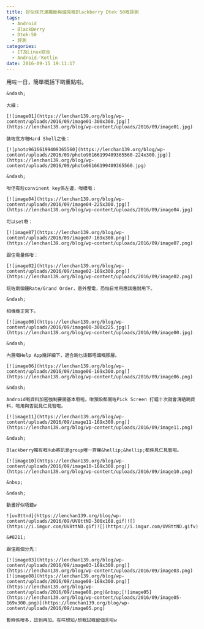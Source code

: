 ```yaml
---
title: 好似係充滿獨斷與偏見嘅Blackberry Dtek 50嘅評測
tags:
  - Android
  - BlackBerry
  - Dtek-50
  - 評測
categories:
  - IT及Linux綜合
  - Android／Kotlin
date: 2016-09-15 19:11:17
---
```


用咗一日，簡單概括下啲重點啦。

	&ndash;

	大細：

	[![image01](https://lenchan139.org/blog/wp-content/uploads/2016/09/image01-300x300.jpg)](https://lenchan139.org/blog/wp-content/uploads/2016/09/image01.jpg)

	裝咗官方嘅Hard Shell之後：

	[![photo96166199409365560](https://lenchan139.org/blog/wp-content/uploads/2016/09/photo96166199409365560-224x300.jpg)](https://lenchan139.org/blog/wp-content/uploads/2016/09/photo96166199409365560.jpg)

	&ndash;

	咁佢有粒convinent key係左邊，咁樣嘅：

	[![image04](https://lenchan139.org/blog/wp-content/uploads/2016/09/image04-225x300.jpg)](https://lenchan139.org/blog/wp-content/uploads/2016/09/image04.jpg)

	可以set嘢：

	[![image07](https://lenchan139.org/blog/wp-content/uploads/2016/09/image07-169x300.png)](https://lenchan139.org/blog/wp-content/uploads/2016/09/image07.png)

	跟住電量係咁：

	[![image02](https://lenchan139.org/blog/wp-content/uploads/2016/09/image02-169x300.png)](https://lenchan139.org/blog/wp-content/uploads/2016/09/image02.png)

	玩咗兩個鐘Rate/Grand Order，意外慳電，恐怕日常用應該幾耐用下。

	&ndash;

	相機幾正常下。

	[![image00](https://lenchan139.org/blog/wp-content/uploads/2016/09/image00-300x225.jpg)](https://lenchan139.org/blog/wp-content/uploads/2016/09/image00.jpg)

	&ndash;

	內置嘅Help App幾詳細下，適合啲乜柒都唔識嘅膠層。

	[![image06](https://lenchan139.org/blog/wp-content/uploads/2016/09/image06-169x300.png)](https://lenchan139.org/blog/wp-content/uploads/2016/09/image06.png)

	&ndash;

	Android嘅資料加密強制要開基本嘢啦。咁預設都開咗Pick Screen 打錯十次就會清晒啲資料，啱用與否就見仁見智啦。

	[![image11](https://lenchan139.org/blog/wp-content/uploads/2016/09/image11-169x300.png)](https://lenchan139.org/blog/wp-content/uploads/2016/09/image11.png)

	&ndash;

	Blackberry獨有嘅Hub將訊息group埋一齊睇&hellip;&hellip;都係見仁見智啦。

	[![image10](https://lenchan139.org/blog/wp-content/uploads/2016/09/image10-169x300.png)](https://lenchan139.org/blog/wp-content/uploads/2016/09/image10.png)

	&nbsp;

	&ndash;

	動畫好似唔錯w

	![uv8ttnd](https://lenchan139.org/blog/wp-content/uploads/2016/09/UV8ttND-300x168.gif)![](https://i.imgur.com/UV8ttND.gif)![](https://i.imgur.com/UV8ttND.gifv)

	&#8211;

	跟住跑個分先：

	[![image03](https://lenchan139.org/blog/wp-content/uploads/2016/09/image03-169x300.png)](https://lenchan139.org/blog/wp-content/uploads/2016/09/image03.png) [![image08](https://lenchan139.org/blog/wp-content/uploads/2016/09/image08-169x300.png)](https://lenchan139.org/blog/wp-content/uploads/2016/09/image08.png)&nbsp;[![image05](https://lenchan139.org/blog/wp-content/uploads/2016/09/image05-169x300.png)](https://lenchan139.org/blog/wp-content/uploads/2016/09/image05.png)

	暫時係咁多，諗到再加。有咩想知/想我試嘅留個言啦w
